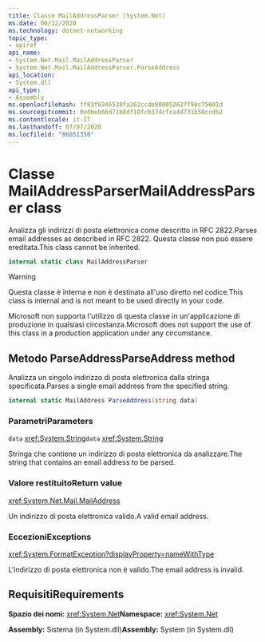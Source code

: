 ```yaml
---
title: Classe MailAddressParser (System.Net)
ms.date: 06/12/2020
ms.technology: dotnet-networking
topic_type:
- apiref
api_name:
- System.Net.Mail.MailAddressParser
- System.Net.Mail.MailAddressParser.ParseAddress
api_location:
- System.dll
api_type:
- Assembly
ms.openlocfilehash: ff83f6946539fa262ccde980052627f98c75601d
ms.sourcegitcommit: 0edbeb66d71b8df10fcb374cfca4d731b58ccdb2
ms.contentlocale: it-IT
ms.lasthandoff: 07/07/2020
ms.locfileid: "86051350"
---
```

# <a name="mailaddressparser-class"></a><span data-ttu-id="4df1e-102">Classe MailAddressParser</span><span class="sxs-lookup"><span data-stu-id="4df1e-102">MailAddressParser class</span></span>

<span data-ttu-id="4df1e-103">Analizza gli indirizzi di posta elettronica come descritto in RFC 2822.</span><span class="sxs-lookup"><span data-stu-id="4df1e-103">Parses email addresses as described in RFC 2822.</span></span> <span data-ttu-id="4df1e-104">Questa classe non può essere ereditata.</span><span class="sxs-lookup"><span data-stu-id="4df1e-104">This class cannot be inherited.</span></span>

```csharp
internal static class MailAddressParser
```

> [!WARNING]
> <span data-ttu-id="4df1e-105">Questa classe è interna e non è destinata all'uso diretto nel codice.</span><span class="sxs-lookup"><span data-stu-id="4df1e-105">This class is internal and is not meant to be used directly in your code.</span></span>
>
> <span data-ttu-id="4df1e-106">Microsoft non supporta l'utilizzo di questa classe in un'applicazione di produzione in qualsiasi circostanza.</span><span class="sxs-lookup"><span data-stu-id="4df1e-106">Microsoft does not support the use of this class in a production application under any circumstance.</span></span>

## <a name="parseaddress-method"></a><span data-ttu-id="4df1e-107">Metodo ParseAddress</span><span class="sxs-lookup"><span data-stu-id="4df1e-107">ParseAddress method</span></span>

<span data-ttu-id="4df1e-108">Analizza un singolo indirizzo di posta elettronica dalla stringa specificata.</span><span class="sxs-lookup"><span data-stu-id="4df1e-108">Parses a single email address from the specified string.</span></span>

```csharp
internal static MailAddress ParseAddress(string data)
```

### <a name="parameters"></a><span data-ttu-id="4df1e-109">Parametri</span><span class="sxs-lookup"><span data-stu-id="4df1e-109">Parameters</span></span>

<span data-ttu-id="4df1e-110">`data` <xref:System.String></span><span class="sxs-lookup"><span data-stu-id="4df1e-110">`data` <xref:System.String></span></span>

<span data-ttu-id="4df1e-111">Stringa che contiene un indirizzo di posta elettronica da analizzare.</span><span class="sxs-lookup"><span data-stu-id="4df1e-111">The string that contains an email address to be parsed.</span></span>

### <a name="return-value"></a><span data-ttu-id="4df1e-112">Valore restituito</span><span class="sxs-lookup"><span data-stu-id="4df1e-112">Return value</span></span>

<xref:System.Net.Mail.MailAddress>

<span data-ttu-id="4df1e-113">Un indirizzo di posta elettronica valido.</span><span class="sxs-lookup"><span data-stu-id="4df1e-113">A valid email address.</span></span>

### <a name="exceptions"></a><span data-ttu-id="4df1e-114">Eccezioni</span><span class="sxs-lookup"><span data-stu-id="4df1e-114">Exceptions</span></span>

<xref:System.FormatException?displayProperty=nameWithType>

<span data-ttu-id="4df1e-115">L'indirizzo di posta elettronica non è valido.</span><span class="sxs-lookup"><span data-stu-id="4df1e-115">The email address is invalid.</span></span>

## <a name="requirements"></a><span data-ttu-id="4df1e-116">Requisiti</span><span class="sxs-lookup"><span data-stu-id="4df1e-116">Requirements</span></span>

<span data-ttu-id="4df1e-117">**Spazio dei nomi:** <xref:System.Net></span><span class="sxs-lookup"><span data-stu-id="4df1e-117">**Namespace:** <xref:System.Net></span></span>

<span data-ttu-id="4df1e-118">**Assembly:** Sistema (in System.dll)</span><span class="sxs-lookup"><span data-stu-id="4df1e-118">**Assembly:** System (in System.dll)</span></span>
